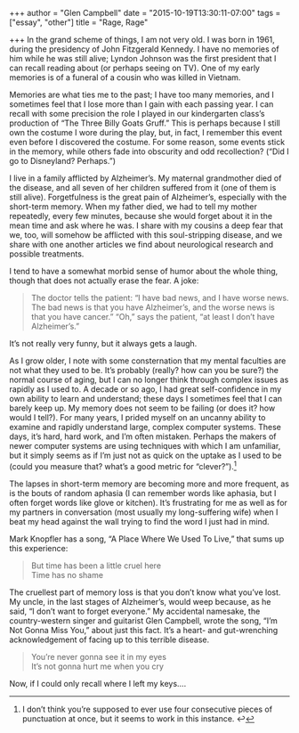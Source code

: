 +++
author = "Glen Campbell"
date = "2015-10-19T13:30:11-07:00"
tags = ["essay", "other"]
title = "Rage, Rage"

+++
In the grand scheme of things, I am not very old. I was born in 1961, during the presidency of John Fitzgerald Kennedy. I have no memories of him while he was still alive; Lyndon Johnson was the first president that I can recall reading about (or perhaps seeing on TV). One of my early memories is of a funeral of a cousin who was killed in Vietnam.

Memories are what ties me to the past; I have too many memories, and I sometimes feel that I lose more than I gain with each passing year. I can recall with some precision the role I played in our kindergarten class’s production of “The Three Billy Goats Gruff.” This is perhaps because I still own the costume I wore during the play, but, in fact, I remember this event even before I discovered the costume. For some reason, some events stick in the memory, while others fade into obscurity and odd recollection? (“Did I go to Disneyland? Perhaps.”)

I live in a family afflicted by Alzheimer’s. My maternal grandmother died of the disease, and all seven of her children suffered from it (one of them is still alive). Forgetfulness is the great pain of Alzheimer’s, especially with the short-term memory. When my father died, we had to tell my mother repeatedly, every few minutes, because she would forget about it in the mean time and ask where he was. I share with my cousins a deep fear that we, too, will somehow be afflicted with this soul-stripping disease, and we share with one another articles we find about neurological research and possible treatments.

I tend to have a somewhat morbid sense of humor about the whole thing, though that does not actually erase the fear. A joke:

> The doctor tells the patient: “I have bad news, and I have worse news. The bad news is that you have Alzheimer’s, and the worse news is that you have cancer.” “Oh,” says the patient, “at least I don’t have Alzheimer’s.”

It’s not really very funny, but it always gets a laugh.

As I grow older, I note with some consternation that my mental faculties are not what they used to be. It’s probably (really? how can you be sure?) the normal course of aging, but I can no longer think through complex issues as rapidly as I used to. A decade or so ago, I had great self-confidence in my own ability to learn and understand; these days I sometimes feel that I can barely keep up. My memory does not seem to be failing (or does it? how would I tell?). For many years, I prided myself on an uncanny ability to examine and rapidly understand large, complex computer systems. These days, it’s hard, hard work, and I’m often mistaken. Perhaps the makers of newer computer systems are using techniques with which I am unfamiliar, but it simply seems as if I’m just not as quick on the uptake as I used to be (could you measure that? what’s a good metric for “clever?”).[^1]

The lapses in short-term memory are becoming more and more frequent, as is the bouts of random aphasia (I can remember words like aphasia, but I often forget words like glove or kitchen). It’s frustrating for me as well as for my partners in conversation (most usually my long-suffering wife) when I beat my head against the wall trying to find the word I just had in mind.

Mark Knopfler has a song, “A Place Where We Used To Live,” that sums up this experience:

> But time has been a little cruel here    
> Time has no shame

The cruellest part of memory loss is that you don’t know what you’ve lost. My uncle, in the last stages of Alzheimer’s, would weep because, as he said, “I don’t want to forget everyone.” My accidental namesake, the country-western singer and guitarist Glen Campbell, wrote the song, “I’m Not Gonna Miss You,” about just this fact. It’s a heart- and gut-wrenching acknowledgement of facing up to this terrible disease.

> You’re never gonna see it in my eyes    
> It’s not gonna hurt me when you cry

Now, if I could only recall where I left my keys….

[^1]: I don’t think you’re supposed to ever use four consecutive pieces of punctuation at once, but it seems to work in this instance.  ↩
